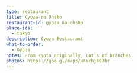 ```yaml
---
type: restaurant
title: Gyoza-no Ohsho
restaurant-id: gyoza_no_ohsho
place-ids:
  - tokyo
description: Gyoza Restaurant
what-to-order:
  - Gyoza
notes: From kyoto originally, Lot's of branches
photos: https://goo.gl/maps/uKurhjTQJhr
---
```

